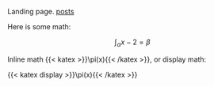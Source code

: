 Landing page. [posts](posts)

Here is some math:

$$ \int_\alpha x-2 = \beta $$

Inline math {{< katex >}}\pi(x){{< /katex >}}, or display math: 

{{< katex display >}}\pi(x){{< /katex >}}